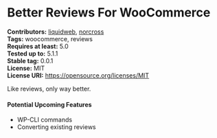 # Better Reviews For WooCommerce #
**Contributors:** [liquidweb](https://profiles.wordpress.org/liquidweb), [norcross](https://profiles.wordpress.org/norcross)  
**Tags:** woocommerce, reviews  
**Requires at least:** 5.0  
**Tested up to:** 5.1.1  
**Stable tag:** 0.0.1  
**License:** MIT  
**License URI:** https://opensource.org/licenses/MIT  

Like reviews, only way better.



#### Potential Upcoming Features

* WP-CLI commands
* Converting existing reviews
